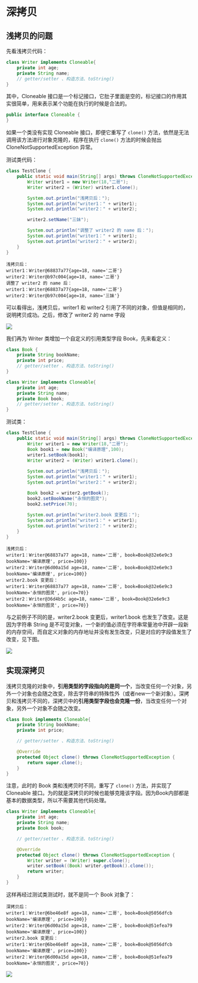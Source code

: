 # 深拷贝

## 浅拷贝的问题

先看浅拷贝代码：

```java
class Writer implements Cloneable{
    private int age;
    private String name;
    // getter/setter 、构造方法、toString()
}
```

其中，Cloneable 接口是一个标记接口，它肚子里面是空的，标记接口的作用其实很简单，用来表示某个功能在执行的时候是合法的。

```java
public interface Cloneable {
}
```

如果一个类没有实现 Cloneable 接口，即便它重写了 `clone()` 方法，依然是无法调用该方法进行对象克隆的，程序在执行 `clone()` 方法的时候会抛出 CloneNotSupportedException 异常。

测试类代码：

```java
class TestClone {
    public static void main(String[] args) throws CloneNotSupportedException {
        Writer writer1 = new Writer(18,"二哥");
        Writer writer2 = (Writer) writer1.clone();

        System.out.println("浅拷贝后：");
        System.out.println("writer1：" + writer1);
        System.out.println("writer2：" + writer2);

        writer2.setName("三妹");

        System.out.println("调整了 writer2 的 name 后：");
        System.out.println("writer1：" + writer1);
        System.out.println("writer2：" + writer2);
    }
}
```

```
浅拷贝后：
writer1：Writer@68837a77{age=18, name='二哥'}
writer2：Writer@b97c004{age=18, name='二哥'}
调整了 writer2 的 name 后：
writer1：Writer@68837a77{age=18, name='二哥'}
writer2：Writer@b97c004{age=18, name='三妹'}
```

可以看得出，浅拷贝后，writer1 和 writer2 引用了不同的对象，但值是相同的，说明拷贝成功。之后，修改了 writer2 的 name 字段

![](./img/deep-copy-01.png)

我们再为 Writer 类增加一个自定义的引用类型字段 Book，先来看定义：

```java
class Book {
    private String bookName;
    private int price;
    // getter/setter 、构造方法、toString()
}

class Writer implements Cloneable{
    private int age;
    private String name;
    private Book book;
    // getter/setter 、构造方法、toString()
}
```

测试类：

```java
class TestClone {
    public static void main(String[] args) throws CloneNotSupportedException {
        Writer writer1 = new Writer(18,"二哥");
        Book book1 = new Book("编译原理",100);
        writer1.setBook(book1);
        Writer writer2 = (Writer) writer1.clone();
        
        System.out.println("浅拷贝后：");
        System.out.println("writer1：" + writer1);
        System.out.println("writer2：" + writer2);

        Book book2 = writer2.getBook();
        book2.setBookName("永恒的图灵");
        book2.setPrice(70);
        
        System.out.println("writer2.book 变更后：");
        System.out.println("writer1：" + writer1);
        System.out.println("writer2：" + writer2);
    }
}
```

```
浅拷贝后：
writer1：Writer@68837a77 age=18, name='二哥', book=Book@32e6e9c3 bookName='编译原理', price=100}}
writer2：Writer@6d00a15d age=18, name='二哥', book=Book@32e6e9c3 bookName='编译原理', price=100}}
writer2.book 变更后：
writer1：Writer@68837a77 age=18, name='二哥', book=Book@32e6e9c3 bookName='永恒的图灵', price=70}}
writer2：Writer@36d4b5c age=18, name='二哥', book=Book@32e6e9c3 bookName='永恒的图灵', price=70}}
```

与之前例子不同的是，writer2.book 变更后，writer1.book 也发生了改变。这是因为字符串 String 是不可变对象，一个新的值必须在字符串常量池中开辟一段新的内存空间，而自定义对象的内存地址并没有发生改变，只是对应的字段值发生了改变，见下图。

![](./img/deep-copy-02.png)

## 实现深拷贝

浅拷贝克隆的对象中，**引用类型的字段指向的是同一个**，当改变任何一个对象，另外一个对象也会随之改变，除去字符串的特殊性外（或者new一个新对象）。深拷贝和浅拷贝不同的，深拷贝中的**引用类型字段也会克隆一份**，当改变任何一个对象，另外一个对象不会随之改变。

```java
class Book implements Cloneable{
    private String bookName;
    private int price;

    // getter/setter 、构造方法、toString()

    @Override
    protected Object clone() throws CloneNotSupportedException {
        return super.clone();
    }
}
```

注意，此时的 Book 类和浅拷贝时不同，重写了 `clone()` 方法，并实现了 Cloneable 接口。为的就是深拷贝的时候也能够克隆该字段。因为Book内部都是基本的数据类型，所以不需要其他代码处理。

```java
class Writer implements Cloneable{
    private int age;
    private String name;
    private Book book;

    // getter/setter 、构造方法、toString()

    @Override
    protected Object clone() throws CloneNotSupportedException {
        Writer writer = (Writer) super.clone();
        writer.setBook((Book) writer.getBook().clone());
        return writer;
    }
}
```

这样再经过测试类测试时，就不是同一个 Book 对象了：

```
深拷贝后：
writer1：Writer@6be46e8f age=18, name='二哥', book=Book@5056dfcb bookName='编译原理', price=100}}
writer2：Writer@6d00a15d age=18, name='二哥', book=Book@51efea79 bookName='编译原理', price=100}}
writer2.book 变更后：
writer1：Writer@6be46e8f age=18, name='二哥', book=Book@5056dfcb bookName='编译原理', price=100}}
writer2：Writer@6d00a15d age=18, name='二哥', book=Book@51efea79 bookName='永恒的图灵', price=70}}
```

![](./img/deep-copy-03.png)